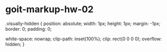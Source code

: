 # goit-markup-hw-02

.visually-hidden {
  position: absolute;
  width: 1px;
  height: 1px;
  margin: -1px;
  border: 0;
  padding: 0;
  
  white-space: nowrap;
  clip-path: inset(100%);
  clip: rect(0 0 0 0);
  overflow: hidden;
}